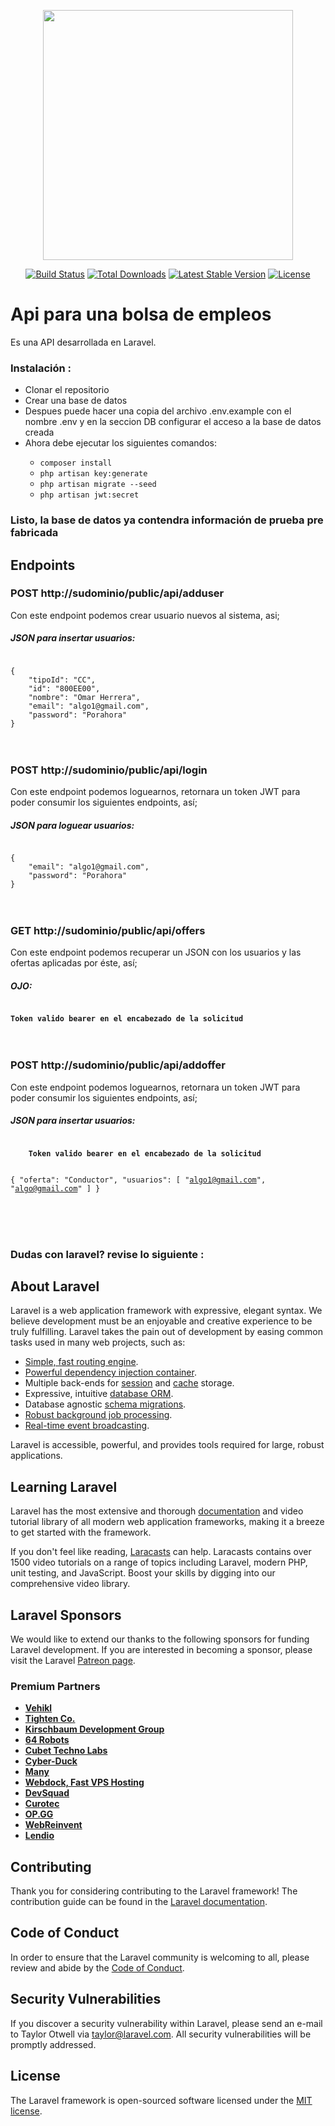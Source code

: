 <p align="center"><a href="https://laravel.com" target="_blank"><img src="https://raw.githubusercontent.com/laravel/art/master/logo-lockup/5%20SVG/2%20CMYK/1%20Full%20Color/laravel-logolockup-cmyk-red.svg" width="400"></a></p>

<p align="center">
<a href="https://travis-ci.org/laravel/framework"><img src="https://travis-ci.org/laravel/framework.svg" alt="Build Status"></a>
<a href="https://packagist.org/packages/laravel/framework"><img src="https://img.shields.io/packagist/dt/laravel/framework" alt="Total Downloads"></a>
<a href="https://packagist.org/packages/laravel/framework"><img src="https://img.shields.io/packagist/v/laravel/framework" alt="Latest Stable Version"></a>
<a href="https://packagist.org/packages/laravel/framework"><img src="https://img.shields.io/packagist/l/laravel/framework" alt="License"></a>
</p>



<h1>Api para una bolsa de empleos</h1>
    
</h2>Es una API desarrollada en Laravel.</h2>

<h3>Instalación :</h3>

<ul>
<li>Clonar el repositorio</li>

<li>Crear una base de datos</li>

<li>Despues puede hacer una copia del archivo .env.example con el nombre .env y en la seccion DB configurar el acceso a la base de datos creada</li>

<li>Ahora debe ejecutar los siguientes comandos: </li>

<ul>
<li><code>composer install</code></li>
<li><code>php artisan key:generate</code></li>
<li><code>php artisan migrate --seed</code></li>
<li><code>php artisan jwt:secret</code></li>
</ul>
</ul>
    
<h3>Listo, la base de datos ya contendra información de prueba pre fabricada</h3>

<h2>Endpoints</h2>

<h3>POST http://sudominio/public/api/adduser </h3>
<p> Con este endpoint podemos crear usuario nuevos al sistema, asi; </p>
<h5>
JSON para insertar usuarios:
</h5>
<code>
{
    "tipoId": "CC",
    "id": "800EE00",
    "nombre": "Omar Herrera",
    "email": "algo1@gmail.com",
    "password": "Porahora"
}
</code>
<br>
    <br>
    
<h3>POST http://sudominio/public/api/login </h3>
<p> Con este endpoint podemos loguearnos, retornara un token JWT para poder consumir los siguientes endpoints, así; </p>
<h5>
JSON para loguear usuarios:
</h5>
<code>
{
    "email": "algo1@gmail.com",
    "password": "Porahora"
}
</code>
<br>
    <br>

<h3>GET http://sudominio/public/api/offers </h3>
<p> Con este endpoint podemos recuperar un JSON con los usuarios y las ofertas aplicadas por éste, así; </p>
<h5>
OJO:
</h5>
<code>
<strong>Token valido bearer en el encabezado de la solicitud</strong>
</code>
<br>
    <br>

<h3>POST http://sudominio/public/api/addoffer </h3>
<p> Con este endpoint podemos loguearnos, retornara un token JWT para poder consumir los siguientes endpoints, así; </p>
<h5>
JSON para insertar usuarios:
</h5>
<code>
    <strong>Token valido bearer en el encabezado de la solicitud</strong>
    
{
    "oferta": "Conductor",
    "usuarios": [
        "algo1@gmail.com", 
        "algo@gmail.com"
    ]
}
</code>
<br>
    <br>

    


<br>
    <br>

<h3>Dudas con laravel? revise lo siguiente :</h3>

## About Laravel

Laravel is a web application framework with expressive, elegant syntax. We believe development must be an enjoyable and creative experience to be truly fulfilling. Laravel takes the pain out of development by easing common tasks used in many web projects, such as:

- [Simple, fast routing engine](https://laravel.com/docs/routing).
- [Powerful dependency injection container](https://laravel.com/docs/container).
- Multiple back-ends for [session](https://laravel.com/docs/session) and [cache](https://laravel.com/docs/cache) storage.
- Expressive, intuitive [database ORM](https://laravel.com/docs/eloquent).
- Database agnostic [schema migrations](https://laravel.com/docs/migrations).
- [Robust background job processing](https://laravel.com/docs/queues).
- [Real-time event broadcasting](https://laravel.com/docs/broadcasting).

Laravel is accessible, powerful, and provides tools required for large, robust applications.

## Learning Laravel

Laravel has the most extensive and thorough [documentation](https://laravel.com/docs) and video tutorial library of all modern web application frameworks, making it a breeze to get started with the framework.

If you don't feel like reading, [Laracasts](https://laracasts.com) can help. Laracasts contains over 1500 video tutorials on a range of topics including Laravel, modern PHP, unit testing, and JavaScript. Boost your skills by digging into our comprehensive video library.

## Laravel Sponsors

We would like to extend our thanks to the following sponsors for funding Laravel development. If you are interested in becoming a sponsor, please visit the Laravel [Patreon page](https://patreon.com/taylorotwell).

### Premium Partners

- **[Vehikl](https://vehikl.com/)**
- **[Tighten Co.](https://tighten.co)**
- **[Kirschbaum Development Group](https://kirschbaumdevelopment.com)**
- **[64 Robots](https://64robots.com)**
- **[Cubet Techno Labs](https://cubettech.com)**
- **[Cyber-Duck](https://cyber-duck.co.uk)**
- **[Many](https://www.many.co.uk)**
- **[Webdock, Fast VPS Hosting](https://www.webdock.io/en)**
- **[DevSquad](https://devsquad.com)**
- **[Curotec](https://www.curotec.com/services/technologies/laravel/)**
- **[OP.GG](https://op.gg)**
- **[WebReinvent](https://webreinvent.com/?utm_source=laravel&utm_medium=github&utm_campaign=patreon-sponsors)**
- **[Lendio](https://lendio.com)**

## Contributing

Thank you for considering contributing to the Laravel framework! The contribution guide can be found in the [Laravel documentation](https://laravel.com/docs/contributions).

## Code of Conduct

In order to ensure that the Laravel community is welcoming to all, please review and abide by the [Code of Conduct](https://laravel.com/docs/contributions#code-of-conduct).

## Security Vulnerabilities

If you discover a security vulnerability within Laravel, please send an e-mail to Taylor Otwell via [taylor@laravel.com](mailto:taylor@laravel.com). All security vulnerabilities will be promptly addressed.

## License

The Laravel framework is open-sourced software licensed under the [MIT license](https://opensource.org/licenses/MIT).
